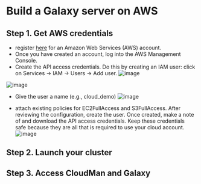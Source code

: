 # Build a Galaxy server on AWS
## Step 1. Get AWS credentials
* register [here](https://portal.aws.amazon.com/billing/signup#/start) for an Amazon Web Services (AWS) account.
* Once you have created an account, log into the AWS Management Console.
* Create the API access credentials. Do this by creating an IAM user: click on Services → IAM → Users → Add user.
![image](https://bco-gwu.s3.amazonaws.com/images/Screen+Shot+2019-07-31+at+16.59.14.png)


![image](https://bco-gwu.s3.amazonaws.com/images/Screen+Shot+2019-07-31+at+17.00.04.png)
* Give the user a name (e.g., cloud_demo)
![image](https://bco-gwu.s3.amazonaws.com/images/Screen+Shot+2019-07-31+at+17.02.31.png)

* attach existing policies for EC2FullAccess and S3FullAccess. After reviewing the configuration, create the user. Once created, make a note of and download the API access credentials. Keep these credentials safe because they are all that is required to use your cloud account.
![image](https://bco-gwu.s3.amazonaws.com/images/Screen+Shot+2019-07-31+at+17.14.00.png)

## Step 2. Launch your cluster



## Step 3. Access CloudMan and Galaxy







